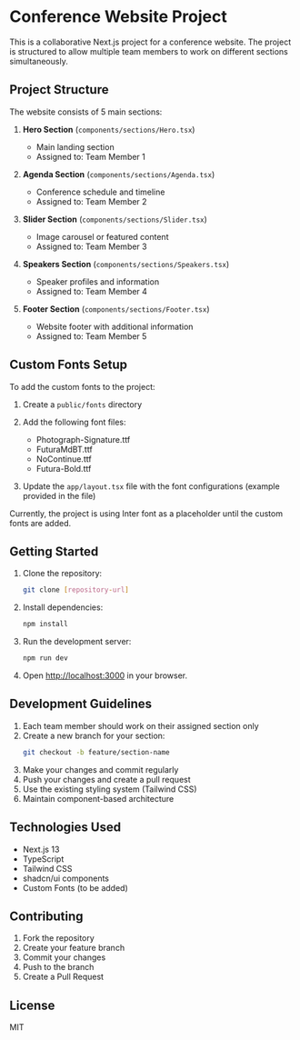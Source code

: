 # Conference Website Project

This is a collaborative Next.js project for a conference website. The project is structured to allow multiple team members to work on different sections simultaneously.

## Project Structure

The website consists of 5 main sections:

1. **Hero Section** (`components/sections/Hero.tsx`)
   - Main landing section
   - Assigned to: Team Member 1

2. **Agenda Section** (`components/sections/Agenda.tsx`)
   - Conference schedule and timeline
   - Assigned to: Team Member 2

3. **Slider Section** (`components/sections/Slider.tsx`)
   - Image carousel or featured content
   - Assigned to: Team Member 3

4. **Speakers Section** (`components/sections/Speakers.tsx`)
   - Speaker profiles and information
   - Assigned to: Team Member 4

5. **Footer Section** (`components/sections/Footer.tsx`)
   - Website footer with additional information
   - Assigned to: Team Member 5

## Custom Fonts Setup

To add the custom fonts to the project:

1. Create a `public/fonts` directory
2. Add the following font files:
   - Photograph-Signature.ttf
   - FuturaMdBT.ttf
   - NoContinue.ttf
   - Futura-Bold.ttf

3. Update the `app/layout.tsx` file with the font configurations (example provided in the file)

Currently, the project is using Inter font as a placeholder until the custom fonts are added.

## Getting Started

1. Clone the repository:
   ```bash
   git clone [repository-url]
   ```

2. Install dependencies:
   ```bash
   npm install
   ```

3. Run the development server:
   ```bash
   npm run dev
   ```

4. Open [http://localhost:3000](http://localhost:3000) in your browser.

## Development Guidelines

1. Each team member should work on their assigned section only
2. Create a new branch for your section:
   ```bash
   git checkout -b feature/section-name
   ```
3. Make your changes and commit regularly
4. Push your changes and create a pull request
5. Use the existing styling system (Tailwind CSS)
6. Maintain component-based architecture

## Technologies Used

- Next.js 13
- TypeScript
- Tailwind CSS
- shadcn/ui components
- Custom Fonts (to be added)

## Contributing

1. Fork the repository
2. Create your feature branch
3. Commit your changes
4. Push to the branch
5. Create a Pull Request

## License

MIT